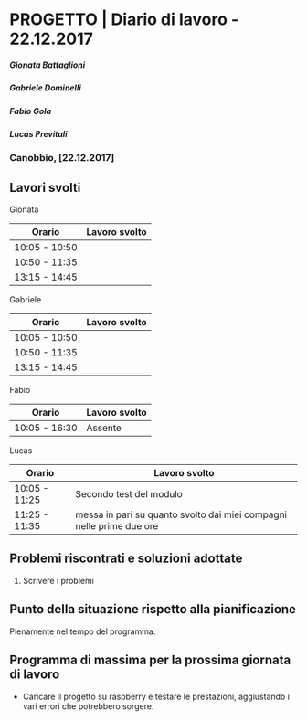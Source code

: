 # PROGETTO | Diario di lavoro - 22.12.2017
##### Gionata Battaglioni
##### Gabriele Dominelli
##### Fabio Gola
##### Lucas Previtali
### Canobbio, [22.12.2017]

## Lavori svolti
Gionata


|Orario        |Lavoro svolto                 |
|--------------|------------------------------|
|10:05 - 10:50 ||
|10:50 - 11:35 ||                         
|13:15 - 14:45 ||

Gabriele

|Orario        |Lavoro svolto                 |
|--------------|------------------------------|
|10:05 - 10:50 ||
|10:50 - 11:35 ||                         
|13:15 - 14:45 ||


Fabio

|Orario        |Lavoro svolto                 |
|--------------|------------------------------|
|10:05 - 16:30 | Assente |


Lucas


|Orario        |Lavoro svolto                 |
|--------------|------------------------------|
|10:05 - 11:25 | Secondo test del modulo |
|11:25 - 11:35 | messa in pari su quanto svolto dai miei compagni nelle prime due ore|



##  Problemi riscontrati e soluzioni adottate
1. Scrivere i problemi 


##  Punto della situazione rispetto alla pianificazione
Pienamente nel tempo del programma.

## Programma di massima per la prossima giornata di lavoro
- Caricare il progetto su raspberry e testare le prestazioni, aggiustando i vari errori che potrebbero sorgere.

